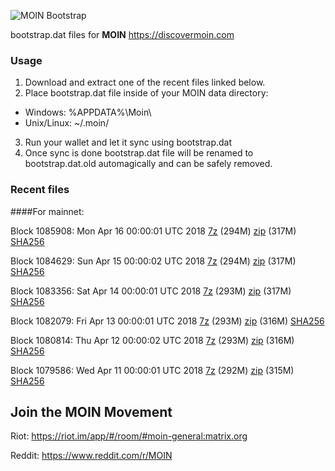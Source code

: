 ![MOIN Bootstrap](https://i.imgur.com/KjM1jMp.jpg)

bootstrap.dat files for **MOIN** https://discovermoin.com

### Usage

1. Download and extract one of the recent files linked below.
2. Place bootstrap.dat file inside of your MOIN data directory:
 - Windows: %APPDATA%\Moin\
 - Unix/Linux: ~/.moin/
3. Run your wallet and let it sync using bootstrap.dat
4. Once sync is done bootstrap.dat file will be renamed to bootstrap.dat.old automagically and can be safely removed.


### Recent files

####For mainnet:

Block 1085908: Mon Apr 16 00:00:01 UTC 2018 [7z](https://transfer.sh/LGZHz/bootstrap.dat.20180416.7z) (294M) [zip](https://transfer.sh/KUi9u/bootstrap.dat.20180416.zip) (317M) [SHA256](https://transfer.sh/L8ik9/sha256.txt)

Block 1084629: Sun Apr 15 00:00:02 UTC 2018 [7z](https://transfer.sh/ufqLb/bootstrap.dat.20180415.7z) (294M) [zip](https://transfer.sh/nKIDz/bootstrap.dat.20180415.zip) (317M) [SHA256](https://transfer.sh/Q2Epx/sha256.txt)

Block 1083356: Sat Apr 14 00:00:01 UTC 2018 [7z](https://transfer.sh/txPb6/bootstrap.dat.20180414.7z) (293M) [zip](https://transfer.sh/10Lmtl/bootstrap.dat.20180414.zip) (317M) [SHA256](https://transfer.sh/30Vxd/sha256.txt)

Block 1082079: Fri Apr 13 00:00:01 UTC 2018 [7z](https://transfer.sh/7Sfuf/bootstrap.dat.20180413.7z) (293M) [zip](https://transfer.sh/JICos/bootstrap.dat.20180413.zip) (316M) [SHA256](https://transfer.sh/3i6i7/sha256.txt)

Block 1080814: Thu Apr 12 00:00:02 UTC 2018 [7z](https://transfer.sh/l4RXE/bootstrap.dat.20180412.7z) (293M) [zip](https://transfer.sh/gTjub/bootstrap.dat.20180412.zip) (316M) [SHA256](https://transfer.sh/FthZY/sha256.txt)

Block 1079586: Wed Apr 11 00:00:01 UTC 2018 [7z](https://transfer.sh/juBFu/bootstrap.dat.20180411.7z) (292M) [zip](https://transfer.sh/2VHVe/bootstrap.dat.20180411.zip) (315M) [SHA256](https://transfer.sh/VpI6g/sha256.txt)

## Join the MOIN Movement

Riot: https://riot.im/app/#/room/#moin-general:matrix.org

Reddit: https://www.reddit.com/r/MOIN
